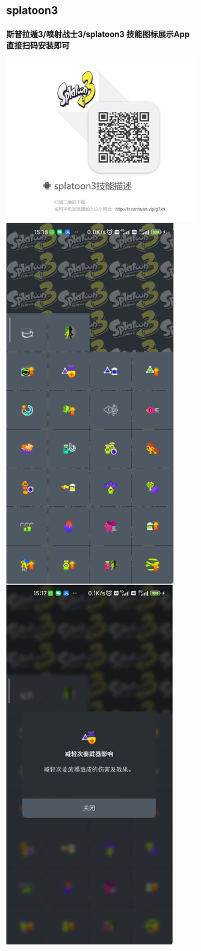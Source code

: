 # splatoon3
## 斯普拉遁3/喷射战士3/splatoon3 技能图标展示App 直接扫码安装即可
![下载二维码](/qr.jpg)
![下载二维码](/img_1.jpg)
![下载二维码](/img_2.jpg)
